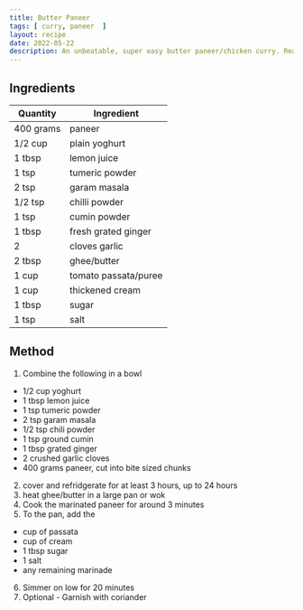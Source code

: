 ```yaml
---
title: Butter Paneer
tags: [ curry, paneer  ]
layout: recipe
date: 2022-05-22
description: An unbeatable, super easy butter paneer/chicken curry. Real comfort food.
---
```

## Ingredients

|Quantity|Ingredient
|-|-
|400 grams|paneer
|1/2 cup|plain yoghurt
|1 tbsp|lemon juice
|1 tsp|tumeric powder
|2 tsp|garam masala
|1/2 tsp|chilli powder
|1 tsp|cumin powder
|1 tbsp|fresh grated ginger
|2|cloves garlic
|2 tbsp|ghee/butter
|1 cup|tomato passata/puree
|1 cup|thickened cream
|1 tbsp|sugar
|1 tsp|salt

## Method

1. Combine the following in a bowl
  - 1/2 cup yoghurt
  - 1 tbsp lemon juice
  - 1 tsp tumeric powder
  - 2 tsp garam masala
  - 1/2 tsp chili powder
  - 1 tsp ground cumin
  - 1 tbsp grated ginger
  - 2 crushed garlic cloves
  - 400 grams paneer, cut into bite sized chunks
2. cover and refridgerate for at least 3 hours, up to 24 hours
3. heat ghee/butter in a large pan or wok
4. Cook the marinated paneer for around 3 minutes
5. To the pan, add the 
  - cup of passata
  - cup of cream
  - 1 tbsp sugar
  - 1 salt
  - any remaining marinade
6. Simmer on low for 20 minutes
7. Optional - Garnish with coriander  
